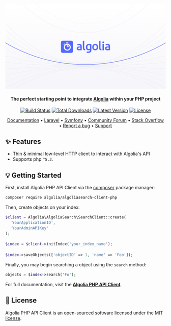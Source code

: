 <p align="center">
  <a href="https://www.algolia.com">
    <img alt="Algolia for PHP" src="https://raw.githubusercontent.com/algolia/algoliasearch-client-common/master/readme-banner.png" >
  </a>

  <h4 align="center">The perfect starting point to integrate <a href="https://algolia.com" target="_blank">Algolia</a> within your PHP project</h4>

  <p align="center">
    <a href="https://travis-ci.org/algolia/algoliasearch-client-php"><img src="https://img.shields.io/travis/algolia/algoliasearch-client-php/master.svg" alt="Build Status"></a>
    <a href="https://packagist.org/packages/algolia/algoliasearch-client-php"><img src="https://poser.pugx.org/algolia/algoliasearch-client-php/d/total.svg" alt="Total Downloads"></a>
    <a href="https://packagist.org/packages/algolia/algoliasearch-client-php"><img src="https://poser.pugx.org/algolia/algoliasearch-client-php/v/stable.svg" alt="Latest Version"></a>
    <a href="https://packagist.org/packages/algolia/algoliasearch-client-php"><img src="https://poser.pugx.org/algolia/algoliasearch-client-php/license.svg" alt="License"></a>
  </p>
</p>

<p align="center">
  <a href="https://www.algolia.com/doc/api-client/getting-started/install/php/" target="_blank">Documentation</a>  •
  <a href="https://github.com/algolia/scout-extended" target="_blank">Laravel</a>  •
  <a href="https://github.com/algolia/search-bundle" target="_blank">Symfony</a>  •
  <a href="https://discourse.algolia.com" target="_blank">Community Forum</a>  •
  <a href="http://stackoverflow.com/questions/tagged/algolia" target="_blank">Stack Overflow</a>  •
  <a href="https://github.com/algolia/algoliasearch-client-php/issues" target="_blank">Report a bug</a>  •
  <a href="https://www.algolia.com/support" target="_blank">Support</a>
</p>

## ✨ Features

- Thin & minimal low-level HTTP client to interact with Algolia's API
- Supports php `^5.3`.

## 💡 Getting Started

First, install Algolia PHP API Client via the [composer](https://getcomposer.org/) package manager:
```bash
composer require algolia/algoliasearch-client-php
```

Then, create objects on your index:
```php
$client = Algolia\AlgoliaSearch\SearchClient::create(
  'YourApplicationID',
  'YourAdminAPIKey'
);

$index = $client->initIndex('your_index_name');

$index->saveObjects(['objectID' => 1, 'name' => 'Foo']);
```

Finally, you may begin searching a object using the `search` method:
```php
objects = $index->search('Fo');
```

For full documentation, visit the **[Algolia PHP API Client](https://www.algolia.com/doc/api-client/getting-started/install/php/)**.

## 📄 License

Algolia PHP API Client is an open-sourced software licensed under the [MIT license](LICENSE.md).
